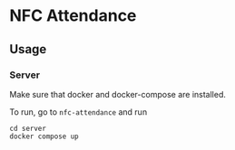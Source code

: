 # NFC Attendance

## Usage

### Server

Make sure that docker and docker-compose are installed.

To run, go to `nfc-attendance` and run

```
cd server
docker compose up
```
